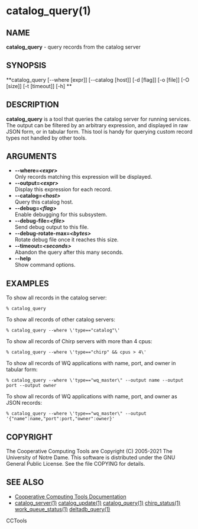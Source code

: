 






















# catalog_query(1)

## NAME
**catalog_query** - query records from the catalog server

## SYNOPSIS
**catalog_query [--where [expr]] [--catalog [host]] [-d [flag]] [-o [file]] [-O [size]] [-t [timeout]] [-h] **

## DESCRIPTION

**catalog_query** is a tool that queries the catalog server for running services.
The output can be filtered by an arbitrary expression, and displayed in raw JSON
form, or in tabular form. This tool is handy for querying custom record types not handled
by other tools.

## ARGUMENTS


- **--where=_&lt;expr&gt;_**<br /> Only records matching this expression will be displayed.
- **--output=_&lt;expr&gt;_**<br /> Display this expression for each record.
- **--catalog=_&lt;host&gt;_**<br /> Query this catalog host.
- **--debug=_&lt;flag&gt;_**<br /> Enable debugging for this subsystem.
- **--debug-file=_&lt;file&gt;_**<br /> Send debug output to this file.
- **--debug-rotate-max=_&lt;bytes&gt;_**<br /> Rotate debug file once it reaches this size.
- **--timeout=_&lt;seconds&gt;_**<br /> Abandon the query after this many seconds.
- **--help**<br /> Show command options.


## EXAMPLES

To show all records in the catalog server:

```
% catalog_query
```

To show all records of other catalog servers:

```
% catalog_query --where \'type=="catalog"\'
```

To show all records of Chirp servers with more than 4 cpus:

```
% catalog_query --where \'type=="chirp" && cpus > 4\'
```

To show all records of WQ applications with name, port, and owner in tabular form:

```
% catalog_query --where \'type=="wq_master\" --output name --output port --output owner
```

To show all records of WQ applications with name, port, and owner as JSON records:

```
% catalog_query --where \'type=="wq_master\" --output '{"name":name,"port":port,"owner":owner}'
```

## COPYRIGHT

The Cooperative Computing Tools are Copyright (C) 2005-2021 The University of Notre Dame.  This software is distributed under the GNU General Public License.  See the file COPYING for details.

## SEE ALSO

- [Cooperative Computing Tools Documentation]("../index.html")
- [catalog_server(1)](catalog_server.md)  [catalog_update(1)](catalog_update.md)  [catalog_query(1)](catalog_query.md)  [chirp_status(1)](chirp_status.md)  [work_queue_status(1)](work_queue_status.md)   [deltadb_query(1)](deltadb_query.md)


CCTools

